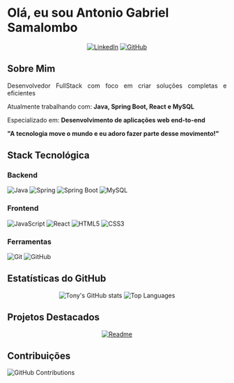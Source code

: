 # Olá, eu sou Antonio Gabriel Samalombo

<div align="center">
  
[![LinkedIn](https://img.shields.io/badge/LinkedIn-0077B5?style=for-the-badge&logo=linkedin&logoColor=white)](https://www.linkedin.com/in/antonio-gabriel-samalombo-9123a7353/)
[![GitHub](https://img.shields.io/badge/GitHub-100000?style=for-the-badge&logo=github&logoColor=white)](https://github.com/tonygabriel60)


</div>

## Sobre Mim

<p align="justify">
 Desenvolvedor FullStack  com foco em criar soluções completas e eficientes
  
 Atualmente trabalhando com: **Java, Spring Boot, React e MySQL**
  
 Especializado em: **Desenvolvimento de aplicações web end-to-end**
  
 **"A tecnologia move o mundo e eu adoro fazer parte desse movimento!"**
</p>

##  Stack Tecnológica

### Backend
![Java](https://img.shields.io/badge/Java-ED8B00?style=for-the-plastic&logo=openjdk&logoColor=white)
![Spring](https://img.shields.io/badge/Spring-6DB33F?style=for-the-plastic&logo=spring&logoColor=white)
![Spring Boot](https://img.shields.io/badge/Spring_Boot-6DB33F?style=for-the-plastic&logo=springboot&logoColor=white)
![MySQL](https://img.shields.io/badge/MySQL-00000F?style=for-the-plastic&logo=mysql&logoColor=white)

### Frontend
![JavaScript](https://img.shields.io/badge/JavaScript-F7DF1E?style=for-the-plastic&logo=javascript&logoColor=black)
![React](https://img.shields.io/badge/React-20232A?style=for-the-plastic&logo=react&logoColor=61DAFB)
![HTML5](https://img.shields.io/badge/HTML5-E34F26?style=for-the-plastic&logo=html5&logoColor=white)
![CSS3](https://img.shields.io/badge/CSS3-1572B6?style=for-the-plastic&logo=css3&logoColor=white)

### Ferramentas
![Git](https://img.shields.io/badge/Git-E34F26?style=for-the-plastic&logo=git&logoColor=white)
![GitHub](https://img.shields.io/badge/GitHub-100000?style=for-the-plastic&logo=github&logoColor=white)

## Estatísticas do GitHub

<div align="center">
  
![Tony's GitHub stats](https://github-readme-stats.vercel.app/api?username=tonygabriel60&show_icons=true&theme=radical&hide_border=true)
![Top Languages](https://github-readme-stats.vercel.app/api/top-langs/?username=tonygabriel60&layout=compact&theme=radical&hide_border=true)

</div>

## Projetos Destacados

<div align="center">

[![Readme](https://github-readme-stats.vercel.app/api/pin/?username=tonygabriel60&repo=dio-lab-open-source&theme=radical&show_owner=true)](https://github.com/tonygabriel60/dio-lab-open-source)

</div>

## Contribuições

![GitHub Contributions](https://github-readme-activity-graph.vercel.app/graph?username=tonygabriel60&theme=react-dark&hide_border=true&area=true)


